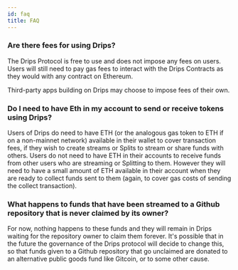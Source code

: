 ```yaml
---
id: faq
title: FAQ
---
```

### Are there fees for using Drips?
The Drips Protocol is free to use and does not impose any fees on users. Users will still need to pay gas
fees to interact with the Drips Contracts as they would with any contract on Ethereum.

Third-party apps building on Drips may choose to impose fees of their own.

### Do I need to have Eth in my account to send or receive tokens using Drips?
Users of Drips do need to have ETH (or the analogous gas token to ETH if on a non-mainnet network)
available in their wallet to cover transaction fees, if they wish to create streams or Splits to 
stream or share funds with others. Users do not need to have ETH in their accounts to receive
funds from other users who are streaming or Splitting to them. However they will need to have
a small amount of ETH available in their account when they are ready to collect funds sent to
them (again, to cover gas costs of sending the collect transaction).

### What happens to funds that have been streamed to a Github repository that is never claimed by its owner?
For now, nothing happens to these funds and they will remain in Drips waiting for the repository owner to claim them forever. It's possible that in the future the governance of the Drips protocol will decide to change this, so that funds given to a Github repository that go unclaimed are donated to an alternative public goods fund like Gitcoin, or to some other cause.
